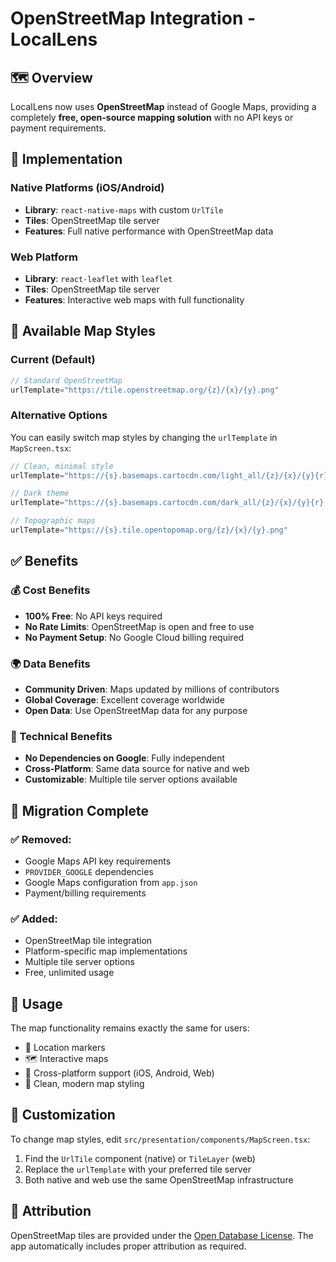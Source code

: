 # OpenStreetMap Integration - LocalLens

## 🗺️ Overview
LocalLens now uses **OpenStreetMap** instead of Google Maps, providing a completely **free, open-source mapping solution** with no API keys or payment requirements.

## 🚀 Implementation

### Native Platforms (iOS/Android)
- **Library**: `react-native-maps` with custom `UrlTile`
- **Tiles**: OpenStreetMap tile server
- **Features**: Full native performance with OpenStreetMap data

### Web Platform
- **Library**: `react-leaflet` with `leaflet`
- **Tiles**: OpenStreetMap tile server
- **Features**: Interactive web maps with full functionality

## 🎨 Available Map Styles

### Current (Default)
```javascript
// Standard OpenStreetMap
urlTemplate="https://tile.openstreetmap.org/{z}/{x}/{y}.png"
```

### Alternative Options
You can easily switch map styles by changing the `urlTemplate` in `MapScreen.tsx`:

```javascript
// Clean, minimal style
urlTemplate="https://{s}.basemaps.cartocdn.com/light_all/{z}/{x}/{y}{r}.png"

// Dark theme
urlTemplate="https://{s}.basemaps.cartocdn.com/dark_all/{z}/{x}/{y}{r}.png"

// Topographic maps
urlTemplate="https://{s}.tile.opentopomap.org/{z}/{x}/{y}.png"
```

## ✅ Benefits

### 💰 Cost Benefits
- **100% Free**: No API keys required
- **No Rate Limits**: OpenStreetMap is open and free to use
- **No Payment Setup**: No Google Cloud billing required

### 🌍 Data Benefits
- **Community Driven**: Maps updated by millions of contributors
- **Global Coverage**: Excellent coverage worldwide
- **Open Data**: Use OpenStreetMap data for any purpose

### 🔧 Technical Benefits
- **No Dependencies on Google**: Fully independent
- **Cross-Platform**: Same data source for native and web
- **Customizable**: Multiple tile server options available

## 🔄 Migration Complete

### ✅ Removed:
- Google Maps API key requirements
- `PROVIDER_GOOGLE` dependencies
- Google Maps configuration from `app.json`
- Payment/billing requirements

### ✅ Added:
- OpenStreetMap tile integration
- Platform-specific map implementations
- Multiple tile server options
- Free, unlimited usage

## 🎯 Usage

The map functionality remains exactly the same for users:
- 📍 Location markers
- 🗺️ Interactive maps
- 📱 Cross-platform support (iOS, Android, Web)
- 🎨 Clean, modern map styling

## 🔧 Customization

To change map styles, edit `src/presentation/components/MapScreen.tsx`:

1. Find the `UrlTile` component (native) or `TileLayer` (web)
2. Replace the `urlTemplate` with your preferred tile server
3. Both native and web use the same OpenStreetMap infrastructure

## 📝 Attribution

OpenStreetMap tiles are provided under the [Open Database License](https://opendatacommons.org/licenses/odbl/). The app automatically includes proper attribution as required.